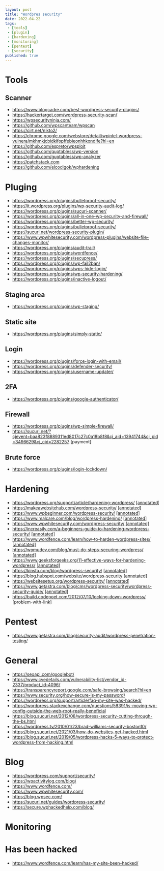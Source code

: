 ```yaml
---
layout: post
title: "Wordpres security"
date: 2022-04-22
tags:
 - [tools]
 - [plugin]
 - [hardening]
 - [monitoring]
 - [pentest]
 - [security]
published: true
---
```


# Tools

## Scanner
- https://www.blogcadre.com/best-wordpress-security-plugins/
- https://hackertarget.com/wordpress-security-scan/
- https://wpsecurityninja.com/
- https://github.com/wpscanteam/wpscan 
- https://cirt.net/nikto2/
- https://chrome.google.com/webstore/detail/wpintel-wordpress-vulnera/mkhmkjcbidkifopffebieonhhkondlfe?hl=en
- https://github.com/espreto/wpsploit
- https://github.com/guptabless/wp-version
- https://github.com/guptabless/wp-analyzer
- https://patchstack.com
- https://github.com/elcodigok/wphardening


# Pluging
- https://wordpress.org/plugins/bulletproof-security/
- https://it.wordpress.org/plugins/wp-security-audit-log/
- https://wordpress.org/plugins/sucuri-scanner/
- https://wordpress.org/plugins/all-in-one-wp-security-and-firewall/
- https://wordpress.org/plugins/better-wp-security/
- https://wordpress.org/plugins/bulletproof-security/
- https://sucuri.net/wordpress-security-plugin/
- https://www.wpwhitesecurity.com/wordpress-plugins/website-file-changes-monitor/
- https://wordpress.org/plugins/audit-trail/
- https://wordpress.org/plugins/wordfence/
- https://wordpress.org/plugins/secupress/
- https://wordpress.org/plugins/wp-fail2ban/
- https://wordpress.org/plugins/wps-hide-login/
- https://wordpress.org/plugins/wp-security-hardening/
- https://wordpress.org/plugins/inactive-logout/

## Staging area
- https://wordpress.org/plugins/wp-staging/

## Static site
- https://wordpress.org/plugins/simply-static/

## Login
- https://wordpress.org/plugins/force-login-with-email/
- https://wordpress.org/plugins/defender-security/
- https://wordpress.org/plugins/username-updater/

## 2FA
- https://wordpress.org/plugins/google-authenticator/

## Firewall
- https://wordpress.org/plugins/wp-simple-firewall/
- https://sucuri.net/?cjevent=baa823f8889311ed8017c27c0a18b8f8&cj_aid=13941744&cj_pid=3496629&cj_cid=2282257 [payment]

## Brute force 
- https://wordpress.org/plugins/login-lockdown/

# Hardening
- https://wordpress.org/support/article/hardening-wordpress/ [[annotated]](hardening.md)
- https://makeawebsitehub.com/wordpress-security/ [[annotated]](hardening.md)
- https://www.wpbeginner.com/wordpress-security/ [[annotated]](hardening.md)
- https://www.malcare.com/blog/wordpress-hardening/ [[annotated]](hardening.md)
- https://www.wpwhitesecurity.com/wordpress-security/ [[annotated]](hardening.md)
- https://increasily.com/a-beginners-guide-to-hardening-wordpress-security/ [[annotated]](hardening.md)
- https://www.wordfence.com/learn/how-to-harden-wordpress-sites/ [[annotated]](hardening.md)
- https://wpmudev.com/blog/must-do-steps-securing-wordpress/ [[annotated]](hardening.md)
- https://www.geeksforgeeks.org/11-effective-ways-for-hardening-wordpress/ [[annotated]](hardening.md)
- https://kinsta.com/blog/wordpress-security/ [[annotated]](hardening.md)
- https://blog.hubspot.com/website/wordpress-security [[annotated]](hardening.md)
- https://websitesetup.org/wordpress-security/  [[annotated]](hardening.md)
- https://www.getastra.com/blog/cms/wordpress-security/wordpress-security-guide/  [[annotated]](hardening.md)
- https://build.codepoet.com/2012/07/10/locking-down-wordpress/ [problem-with-link]

# Pentest
- https://www.getastra.com/blog/security-audit/wordpress-penetration-testing/

# General 
- https://seoapi.com/googlebot/
- https://www.cvedetails.com/vulnerability-list/vendor_id-2337/product_id-4096/
- https://transparencyreport.google.com/safe-browsing/search?hl=en
- https://www.security.org/how-secure-is-my-password/
- https://wordpress.org/support/article/faq-my-site-was-hacked/
- https://wordpress.stackexchange.com/questions/58391/is-moving-wp-config-outside-the-web-root-really-beneficial
- https://blog.sucuri.net/2012/08/wordpress-security-cutting-through-the-bs.html
- https://wordpress.tv/2010/01/23/brad-williams-security-boston10/
- https://blog.sucuri.net/2021/03/how-do-websites-get-hacked.html
- https://blog.sucuri.net/2019/05/wordpress-hacks-5-ways-to-protect-wordpress-from-hacking.html

# Blog
- https://wordpress.com/support/security/
- https://wpactivitylog.com/blog/
- https://www.wordfence.com/
- https://www.wpwhitesecurity.com/
- https://blog.wpsec.com/
- https://sucuri.net/guides/wordpress-security/
- https://secure.wphackedhelp.com/blog/

# Monitoring

# Has been hacked
- https://www.wordfence.com/learn/has-my-site-been-hacked/